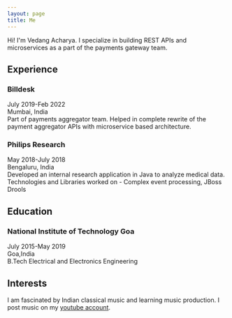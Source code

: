 ```yaml
---
layout: page
title: Me
---
```

Hi! I'm Vedang Acharya. I specialize in building REST APIs and microservices as a part of the payments gateway team.
## Experience
### Billdesk
July 2019-Feb 2022 \
Mumbai, India \
Part of payments aggregator team. Helped in complete rewrite of the payment aggregator APIs with microservice based architecture.
### Philips Research
May 2018-July 2018 \
Bengaluru, India \
Developed an internal research application in Java to analyze medical data. Technologies and Libraries worked on - Complex event processing, JBoss Drools
## Education
### National Institute of Technology Goa
July 2015-May 2019 \
Goa,India \
B.Tech Electrical and Electronics Engineering
## Interests
I am fascinated by Indian classical music and learning music production. I post music on my <a href="https://www.youtube.com/channel/UC2T-MCBpTYnBXKoREgbOyPA" target="_blank"> youtube account</a>.

